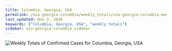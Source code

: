 ```yaml
---
title: Columbia, Georgia, USA
permalink: /usa-georgia-columbia/weekly_totals/usa-georgia-columbia-weekly_totals.html
last_updated: Nov 3, 2020
keywords: ["Columbia, Georgia, USA", "weekly totals"]
sidebar: usa-georgia-columbia_sidebar
---
```


![Weekly Totals of Confirmed Cases for Columbia, Georgia, USA](/covid_tracker/images/graphs/usa-georgia-columbia-weekly_totals_graph.png)
